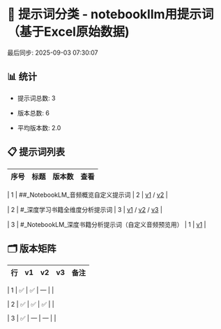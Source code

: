 # 📂 提示词分类 - notebookllm用提示词（基于Excel原始数据)

最后同步: 2025-09-03 07:30:07


## 📊 统计

- 提示词总数: 3

- 版本总数: 6  

- 平均版本数: 2.0


## 📋 提示词列表


| 序号 | 标题 | 版本数 | 查看 |
|------|------|--------|------|

| 1 | ##_NotebookLM_音频概览自定义提示词 | 2 | [v1](./(1,1)_##_NotebookLM_音频概览自定义提示词.md) / [v2](./(1,2)_##_NotebookLM_音频概览自定义提示词.md) |

| 2 | #_深度学习书籍全维度分析提示词 | 3 | [v1](./(2,1)_#_深度学习书籍全维度分析提示词.md) / [v2](./(2,2)_#_深度学习书籍全维度分析提示词.md) / [v3](./(2,3)_#_深度学习书籍全维度分析提示词.md) |

| 3 | #_NotebookLM_深度书籍分析提示词（自定义音频预览用） | 1 | [v1](./(3,1)_#_NotebookLM_深度书籍分析提示词（自定义音频预览用）.md) |


## 🗂️ 版本矩阵


| 行 | v1 | v2 | v3 | 备注 |
|---|---|---|---|---|

| 1 | ✅ | ✅ | — |  |

| 2 | ✅ | ✅ | ✅ |  |

| 3 | ✅ | — | — |  |
